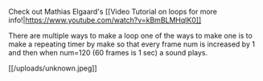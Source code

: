 Check out Mathias Elgaard's [[Video Tutorial on loops for more info!|https://www.youtube.com/watch?v=kBmBLMHqlK0]]

There are multiple ways to make a loop one of the ways to make one is to make a repeating timer by make so that every frame num is increased by 1 and then when num=120 (60 frames is 1 sec) a sound plays.

[[/uploads/unknown.jpeg]]